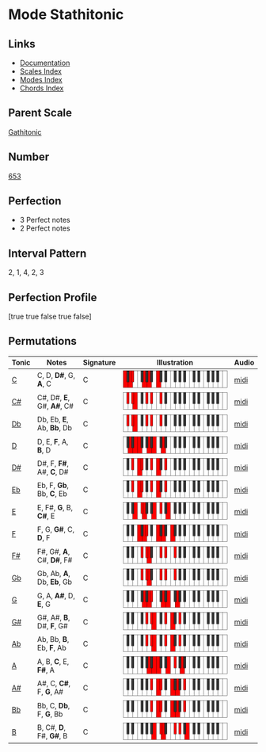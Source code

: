 # Mode Stathitonic

## Links

- [Documentation](index.md)
- [Scales Index](Scales.md)
- [Modes Index](Modes.md)
- [Chords Index](Chords.md)

## Parent Scale

[Gathitonic](ScaleGathitonic.md)

## Number

[653](https://ianring.com/musictheory/scales/653)

## Perfection

- 3 Perfect notes
- 2 Perfect notes

## Interval Pattern

2, 1, 4, 2, 3

## Perfection Profile

[true true false true false]

## Permutations

| Tonic | Notes | Signature | Illustration | Audio |
|-------|-------|-----------|--------------|-------|
| [C](ModeCNaturalStathitonic.md) | C, D, **D#**, G, **A**, C | C | ![CNaturalStathitonic](ModeCNaturalStathitonic.png) | [midi](https://github.com/edipermadi/music/blob/main/docs/ModeCNaturalStathitonic.mid?raw=true) |
| [C#](ModeCSharpStathitonic.md) | C#, D#, **E**, G#, **A#**, C# | C | ![CSharpStathitonic](ModeCSharpStathitonic.png) | [midi](https://github.com/edipermadi/music/blob/main/docs/ModeCSharpStathitonic.mid?raw=true) |
| [Db](ModeDFlatStathitonic.md) | Db, Eb, **E**, Ab, **Bb**, Db | C | ![DFlatStathitonic](ModeDFlatStathitonic.png) | [midi](https://github.com/edipermadi/music/blob/main/docs/ModeDFlatStathitonic.mid?raw=true) |
| [D](ModeDNaturalStathitonic.md) | D, E, **F**, A, **B**, D | C | ![DNaturalStathitonic](ModeDNaturalStathitonic.png) | [midi](https://github.com/edipermadi/music/blob/main/docs/ModeDNaturalStathitonic.mid?raw=true) |
| [D#](ModeDSharpStathitonic.md) | D#, F, **F#**, A#, **C**, D# | C | ![DSharpStathitonic](ModeDSharpStathitonic.png) | [midi](https://github.com/edipermadi/music/blob/main/docs/ModeDSharpStathitonic.mid?raw=true) |
| [Eb](ModeEFlatStathitonic.md) | Eb, F, **Gb**, Bb, **C**, Eb | C | ![EFlatStathitonic](ModeEFlatStathitonic.png) | [midi](https://github.com/edipermadi/music/blob/main/docs/ModeEFlatStathitonic.mid?raw=true) |
| [E](ModeENaturalStathitonic.md) | E, F#, **G**, B, **C#**, E | C | ![ENaturalStathitonic](ModeENaturalStathitonic.png) | [midi](https://github.com/edipermadi/music/blob/main/docs/ModeENaturalStathitonic.mid?raw=true) |
| [F](ModeFNaturalStathitonic.md) | F, G, **G#**, C, **D**, F | C | ![FNaturalStathitonic](ModeFNaturalStathitonic.png) | [midi](https://github.com/edipermadi/music/blob/main/docs/ModeFNaturalStathitonic.mid?raw=true) |
| [F#](ModeFSharpStathitonic.md) | F#, G#, **A**, C#, **D#**, F# | C | ![FSharpStathitonic](ModeFSharpStathitonic.png) | [midi](https://github.com/edipermadi/music/blob/main/docs/ModeFSharpStathitonic.mid?raw=true) |
| [Gb](ModeGFlatStathitonic.md) | Gb, Ab, **A**, Db, **Eb**, Gb | C | ![GFlatStathitonic](ModeGFlatStathitonic.png) | [midi](https://github.com/edipermadi/music/blob/main/docs/ModeGFlatStathitonic.mid?raw=true) |
| [G](ModeGNaturalStathitonic.md) | G, A, **A#**, D, **E**, G | C | ![GNaturalStathitonic](ModeGNaturalStathitonic.png) | [midi](https://github.com/edipermadi/music/blob/main/docs/ModeGNaturalStathitonic.mid?raw=true) |
| [G#](ModeGSharpStathitonic.md) | G#, A#, **B**, D#, **F**, G# | C | ![GSharpStathitonic](ModeGSharpStathitonic.png) | [midi](https://github.com/edipermadi/music/blob/main/docs/ModeGSharpStathitonic.mid?raw=true) |
| [Ab](ModeAFlatStathitonic.md) | Ab, Bb, **B**, Eb, **F**, Ab | C | ![AFlatStathitonic](ModeAFlatStathitonic.png) | [midi](https://github.com/edipermadi/music/blob/main/docs/ModeAFlatStathitonic.mid?raw=true) |
| [A](ModeANaturalStathitonic.md) | A, B, **C**, E, **F#**, A | C | ![ANaturalStathitonic](ModeANaturalStathitonic.png) | [midi](https://github.com/edipermadi/music/blob/main/docs/ModeANaturalStathitonic.mid?raw=true) |
| [A#](ModeASharpStathitonic.md) | A#, C, **C#**, F, **G**, A# | C | ![ASharpStathitonic](ModeASharpStathitonic.png) | [midi](https://github.com/edipermadi/music/blob/main/docs/ModeASharpStathitonic.mid?raw=true) |
| [Bb](ModeBFlatStathitonic.md) | Bb, C, **Db**, F, **G**, Bb | C | ![BFlatStathitonic](ModeBFlatStathitonic.png) | [midi](https://github.com/edipermadi/music/blob/main/docs/ModeBFlatStathitonic.mid?raw=true) |
| [B](ModeBNaturalStathitonic.md) | B, C#, **D**, F#, **G#**, B | C | ![BNaturalStathitonic](ModeBNaturalStathitonic.png) | [midi](https://github.com/edipermadi/music/blob/main/docs/ModeBNaturalStathitonic.mid?raw=true) |
